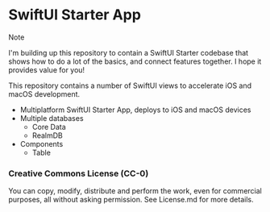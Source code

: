 #  SwiftUI Starter App

> [!NOTE]  
> I'm building up this repository to contain a SwiftUI Starter codebase that shows how to do a lot of the basics, and connect features together. I hope it provides value for you!

This repository contains a number of SwiftUI views to accelerate iOS and macOS development. 

* Multiplatform SwiftUI Starter App, deploys to iOS and macOS devices
* Multiple databases
  * Core Data
  * RealmDB
* Components
  * Table

### Creative Commons License (CC-0)

You can copy, modify, distribute and perform the work, even for commercial purposes, all without asking permission. See License.md for more details.
